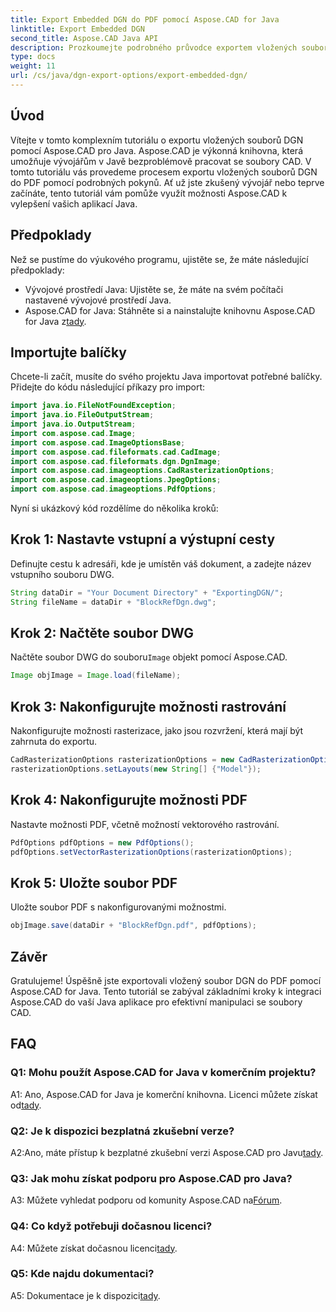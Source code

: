 ```yaml
---
title: Export Embedded DGN do PDF pomocí Aspose.CAD for Java
linktitle: Export Embedded DGN
second_title: Aspose.CAD Java API
description: Prozkoumejte podrobného průvodce exportem vložených souborů DGN do PDF pomocí Aspose.CAD for Java. Vylepšete své aplikace Java bezproblémovou manipulací se soubory CAD.
type: docs
weight: 11
url: /cs/java/dgn-export-options/export-embedded-dgn/
---
```

## Úvod

Vítejte v tomto komplexním tutoriálu o exportu vložených souborů DGN pomocí Aspose.CAD pro Java. Aspose.CAD je výkonná knihovna, která umožňuje vývojářům v Javě bezproblémově pracovat se soubory CAD. V tomto tutoriálu vás provedeme procesem exportu vložených souborů DGN do PDF pomocí podrobných pokynů. Ať už jste zkušený vývojář nebo teprve začínáte, tento tutoriál vám pomůže využít možnosti Aspose.CAD k vylepšení vašich aplikací Java.

## Předpoklady

Než se pustíme do výukového programu, ujistěte se, že máte následující předpoklady:
- Vývojové prostředí Java: Ujistěte se, že máte na svém počítači nastavené vývojové prostředí Java.
-  Aspose.CAD for Java: Stáhněte si a nainstalujte knihovnu Aspose.CAD for Java z[tady](https://releases.aspose.com/cad/java/).

## Importujte balíčky

Chcete-li začít, musíte do svého projektu Java importovat potřebné balíčky. Přidejte do kódu následující příkazy pro import:

```java
import java.io.FileNotFoundException;
import java.io.FileOutputStream;
import java.io.OutputStream;
import com.aspose.cad.Image;
import com.aspose.cad.ImageOptionsBase;
import com.aspose.cad.fileformats.cad.CadImage;
import com.aspose.cad.fileformats.dgn.DgnImage;
import com.aspose.cad.imageoptions.CadRasterizationOptions;
import com.aspose.cad.imageoptions.JpegOptions;
import com.aspose.cad.imageoptions.PdfOptions;
```

Nyní si ukázkový kód rozdělíme do několika kroků:

## Krok 1: Nastavte vstupní a výstupní cesty

Definujte cestu k adresáři, kde je umístěn váš dokument, a zadejte název vstupního souboru DWG.

```java
String dataDir = "Your Document Directory" + "ExportingDGN/";
String fileName = dataDir + "BlockRefDgn.dwg";
```

## Krok 2: Načtěte soubor DWG

 Načtěte soubor DWG do souboru`Image` objekt pomocí Aspose.CAD.

```java
Image objImage = Image.load(fileName);
```

## Krok 3: Nakonfigurujte možnosti rastrování

Nakonfigurujte možnosti rasterizace, jako jsou rozvržení, která mají být zahrnuta do exportu.

```java
CadRasterizationOptions rasterizationOptions = new CadRasterizationOptions();
rasterizationOptions.setLayouts(new String[] {"Model"});
```

## Krok 4: Nakonfigurujte možnosti PDF

Nastavte možnosti PDF, včetně možností vektorového rastrování.

```java
PdfOptions pdfOptions = new PdfOptions();
pdfOptions.setVectorRasterizationOptions(rasterizationOptions);
```

## Krok 5: Uložte soubor PDF

Uložte soubor PDF s nakonfigurovanými možnostmi.
```java
objImage.save(dataDir + "BlockRefDgn.pdf", pdfOptions);
```

## Závěr

Gratulujeme! Úspěšně jste exportovali vložený soubor DGN do PDF pomocí Aspose.CAD for Java. Tento tutoriál se zabýval základními kroky k integraci Aspose.CAD do vaší Java aplikace pro efektivní manipulaci se soubory CAD.

## FAQ

### Q1: Mohu použít Aspose.CAD for Java v komerčním projektu?

 A1: Ano, Aspose.CAD for Java je komerční knihovna. Licenci můžete získat od[tady](https://purchase.aspose.com/buy).

### Q2: Je k dispozici bezplatná zkušební verze?

 A2:Ano, máte přístup k bezplatné zkušební verzi Aspose.CAD pro Javu[tady](https://releases.aspose.com/).

### Q3: Jak mohu získat podporu pro Aspose.CAD pro Java?

A3: Můžete vyhledat podporu od komunity Aspose.CAD na[Fórum](https://forum.aspose.com/c/cad/19).

### Q4: Co když potřebuji dočasnou licenci?

 A4: Můžete získat dočasnou licenci[tady](https://purchase.aspose.com/temporary-license/).

### Q5: Kde najdu dokumentaci?

 A5: Dokumentace je k dispozici[tady](https://reference.aspose.com/cad/java/).